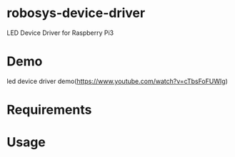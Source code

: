 # robosys-device-driver
LED Device Driver for Raspberry Pi3

# Demo
led device driver demo(https://www.youtube.com/watch?v=cTbsFoFUWIg)

# Requirements


# Usage

